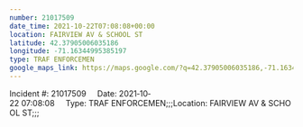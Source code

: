 ```yaml
---
number: 21017509
date_time: 2021-10-22T07:08:08+00:00
location: FAIRVIEW AV & SCHOOL ST
latitude: 42.37905006035186
longitude: -71.16344995385197
type: TRAF ENFORCEMEN
google_maps_link: https://maps.google.com/?q=42.37905006035186,-71.16344995385197
---
```


Incident #: 21017509     Date: 2021‐10‐22 07:08:08     Type: TRAF ENFORCEMEN;;;Location: FAIRVIEW AV & SCHOOL ST;;;
